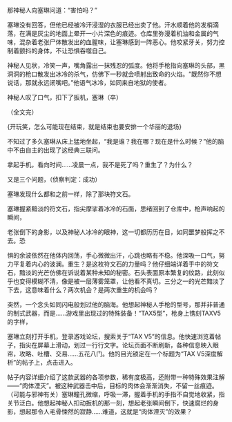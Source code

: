 那神秘人向塞琳问道：“害怕吗？”

塞琳没有回答，但他已经被冷汗浸湿的衣服已经出卖了他。汗水顺着他的发梢滴落，在满是灰尘的地面上晕开一小片深色的痕迹。仓库里弥漫着机油和金属的气味，混杂着老张尸体散发出的血腥味，让塞琳感到一阵恶心。他咬紧牙关，努力控制着颤抖的身体，不让恐惧吞噬自己。

神秘人见状，冷笑一声，嘴角露出一抹残忍的弧度。他将手枪指向塞琳的头部，黑洞洞的枪口散发出冰冷的杀气，仿佛下一秒就会喷射出致命的火焰。“既然你不想说话，那就永远闭嘴吧。”他语气冰冷，如同来自地狱的使者。

神秘人叹了口气，扣下了扳机，塞琳（卒）

（全文完）

{开玩笑，怎么可能现在结束，就是结束也要安排一个华丽的退场}

不知过了多久塞琳从床上猛地坐起，“我是谁？我在哪？现在是什么时候？”他的脑中不由自主的出现了这经典三联问。

拿起手机，看向时间......凌晨一点，我不是死了吗？重生了？为什么？

又是三个问题，（侦察判定：成功）

塞琳发现什么都和之前一样，除了那块符文石。

塞琳握紧黯淡的符文石，指尖摩挲着冰冷的石面，思绪回到了仓库中，枪声响起的瞬间，

老张倒下的身影，以及神秘人冰冷的眼神，这一切都历历在目，如同噩梦般挥之不去。恐

惧的余波依然在他体内回荡，手心微微出汗，心跳也略有不稳。他深吸一口气，努力平复着内心的波澜。重生？是这枚符文石的力量吗？他仔细端详着手中的符文石，黯淡的光芒仿佛在诉说着某种未知的秘密。石头表面原本繁复的纹路，此刻似乎也变得模糊不清，像是被一层薄雾笼罩，让他看不真切。三分之一的光芒黯淡了下去，这意味着什么？两次机会？是两次重生的机会吗？

突然，一个念头如同闪电般划过他的脑海。他想起神秘人手枪的型号，那并非普通的制式武器，而是……游戏里出现过的特殊装备！“TAX5型”，枪身上镌刻TAXV5的字样，

塞琳立刻打开手机，登录游戏论坛，搜索关于“TAX V5”的信息。他快速浏览着帖子，指尖在屏幕上滑动，划过一行行文字。论坛页面不断刷新，各种信息映入眼帘，攻略、吐槽、交易……五花八门。他的目光锁定在一个标题为“TAX V5深度解析”的帖子上，点击进入。

帖子内容详细介绍了这款武器的各项参数，稀有度极高，还附带一种特殊效果注解——“肉体湮灭”。被这种武器击中后，目标的肉体会渐渐消失，不留一丝痕迹。（可能与邪神有关）塞琳瞳孔微缩，呼吸一滞，握着手机的手指不自觉地收紧，指关节泛白。他想起神秘人扣动扳机的那一刻，想起老张瞬间倒下，快速腐烂的身影，想起那令人毛骨悚然的寂静……难道，这就是“肉体湮灭”的效果？